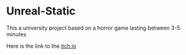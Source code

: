 # Unreal-Static

This a university project based on a horror game lasting between 3-5 minutes

Here is the link to the [itch.io](https://ricardoaguadochena.itch.io/staticgame)

